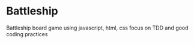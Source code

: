 # Battleship
Battleship board game using javascript, html, css focus on TDD and good coding practices 

